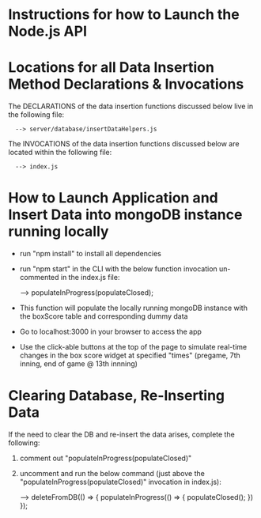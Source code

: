 # Instructions for how to Launch the Node.js API 


# Locations for all Data Insertion Method Declarations & Invocations

The DECLARATIONS of the data insertion functions discussed below live in the following file:
  
      --> server/database/insertDataHelpers.js

 The INVOCATIONS of the data insertion functions discussed below are located within the following file:

      --> index.js
 
 # How to Launch Application and Insert Data into mongoDB instance running locally

   - run "npm install" to install all dependencies
   - run "npm start" in the CLI with the below function invocation un-commented in the index.js file:

      --> populateInProgress(populateClosed); 

   - This function will populate the locally running mongoDB instance with the boxScore table and corresponding dummy data
   - Go to localhost:3000 in your browser to access the app
   - Use the click-able buttons at the top of the page to simulate real-time changes in the box score widget at specified "times" (pregame, 7th inning, end of game @ 13th innning)

# Clearing Database, Re-Inserting Data 

If the need to clear the DB and re-insert the data arises, complete the following:

  1) comment out "populateInProgress(populateClosed)"
  2) uncomment and run the below command (just above the "populateInProgress(populateClosed)" invocation in index.js):

      --> deleteFromDB(() => {
            populateInProgress(() => {
              populateClosed();
            })
         });
